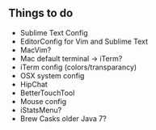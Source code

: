 ## Things to do
* Sublime Text Config
* EditorConfig for Vim and Sublime Text
* MacVim?
* Mac default terminal -> iTerm?
* iTerm config (colors/transparancy)
* OSX system config
* HipChat
* BetterTouchTool
* Mouse config
* iStatsMenu?
* Brew Casks older Java 7?